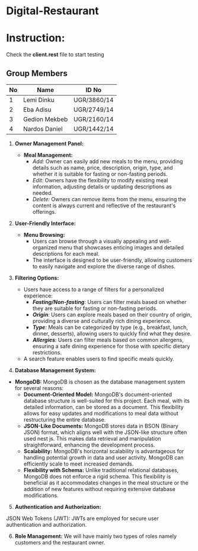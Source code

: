 # Digital-Restaurant

# Instruction: 
Check the **client.rest** file to start testing

## Group Members
| No | Name | ID No |
|----------|----------|----------|
| 1 | Lemi Dinku | UGR/3860/14 |
| 2 | Eba Adisu | UGR/2749/14 |
| 3 | Gedion Mekbeb | UGR/2160/14|
| 4 | Nardos Daniel | UGR/1442/14 |



1. **Owner Management Panel:**
    - **Meal Management:**
        - *Add:* Owner can easily add new meals to the menu, providing details such as name, price, description, origin, type, and whether it is suitable for fasting or non-fasting periods.
        - *Edit:* Owners have the flexibility to modify existing meal information, adjusting details or updating descriptions as needed.
        - *Delete:* Owners can remove items from the menu, ensuring the content is always current and reflective of the restaurant's offerings.
2. **User-Friendly Interface:**
    - **Menu Browsing:**
        - Users can browse through a visually appealing and well-organized menu that showcases enticing images and detailed descriptions for each meal.
        - The interface is designed to be user-friendly, allowing customers to easily navigate and explore the diverse range of dishes.
3. **Filtering Options:**
    - Users have access to a range of filters for a personalized experience:
        - ***Fasting/Non-fasting**:* Users can filter meals based on whether they are suitable for fasting or non-fasting periods.
        - ***Origin**:* Users can explore meals based on their country of origin, providing a diverse and culturally rich dining experience.
        - ***Type**:* Meals can be categorized by type (e.g., breakfast, lunch, dinner, desserts), allowing users to quickly find what they desire.
        - ***Allergies**:* Users can filter meals based on common allergens, ensuring a safe dining experience for those with specific dietary restrictions.
    - A  search feature enables users to find specific meals quickly.

4. **Database Management System:**

- **MongoDB:** MongoDB is chosen as the database management system for several reasons:
    - **Document-Oriented Model:** MongoDB's document-oriented database structure is well-suited for this project. Each meal, with its detailed information, can be stored as a document. This flexibility allows for easy updates and modifications to meal data without restructuring the entire database.
    - **JSON-Like Documents:** MongoDB stores data in BSON (Binary JSON) format, which aligns well with the JSON-like structure often used nest js. This makes data retrieval and manipulation straightforward, enhancing the development process.
    - **Scalability:** MongoDB's horizontal scalability is advantageous for handling potential growth in data and user activity. MongoDB can efficiently scale to meet increased demands.
    - **Flexibility with Schema:** Unlike traditional relational databases, MongoDB does not enforce a rigid schema. This flexibility is beneficial as it accommodates changes in the meal structure or the addition of new features without requiring extensive database modifications.
 
5. **Authentication and Authorization:**

JSON Web Tokens (JWT): JWTs are employed for secure user authentication and authorization.

6. **Role Management:**
We will have mainly two types of roles namely customers and the restaurant owner. 
